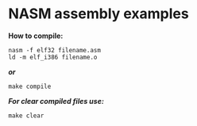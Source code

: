 # NASM assembly examples

**How to compile:**
```
nasm -f elf32 filename.asm
ld -m elf_i386 filename.o
```
***or***
```
make compile
```

***For clear compiled files use:***
```
make clear
```